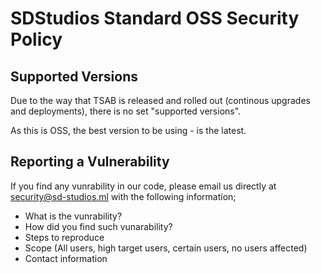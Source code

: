 # SDStudios Standard OSS Security Policy

## Supported Versions

Due to the way that TSAB is released and rolled out (continous upgrades and deployments), there is no set "supported versions". 

As this is OSS, the best version to be using - is the latest.

## Reporting a Vulnerability

If you find any vunrability in our code, please email us directly at [security@sd-studios.ml](mailto:security@sd-studios.ml) with the following information;
- What is the vunrability?
- How did you find such vunarability?
- Steps to reproduce
- Scope (All users, high target users, certain users, no users affected)
- Contact information
